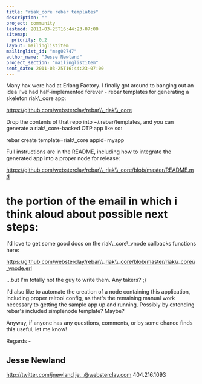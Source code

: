 ```yaml
---
title: "riak_core rebar templates"
description: ""
project: community
lastmod: 2011-03-25T16:44:23-07:00
sitemap:
  priority: 0.2
layout: mailinglistitem
mailinglist_id: "msg02747"
author_name: "Jesse Newland"
project_section: "mailinglistitem"
sent_date: 2011-03-25T16:44:23-07:00
---
```



Many hax were had at Erlang Factory. I finally got around to banging out an 
idea I've had half-implemented forever - rebar templates for generating a 
skeleton riak\\_core app:

 https://github.com/websterclay/rebar\\_riak\\_core

Drop the contents of that repo into ~/.rebar/templates, and you can generate a 
riak\\_core-backed OTP app like so:

 rebar create template=riak\\_core appid=myapp

Full instructions are in the README, including how to integrate the generated 
app into a proper node for release:

 https://github.com/websterclay/rebar\\_riak\\_core/blob/master/README.md


the portion of the email in which i think aloud about possible next steps:
=======================================================

I'd love to get some good docs on the riak\\_core\\_vnode callbacks functions here:

 
https://github.com/websterclay/rebar\\_riak\\_core/blob/master/riak\\_core\\_vnode.erl

...but I'm totally not the guy to write them. Any takers? ;)

I'd also like to automate the creation of a node containing this application, 
including proper reltool config, as that's the remaining manual work necessary 
to getting the sample app up and running. Possibly by extending rebar's 
included simplenode template? Maybe?

Anyway, if anyone has any questions, comments, or by some chance finds this 
useful, let me know!

Regards -

Jesse Newland
---
http://twitter.com/jnewland
je...@websterclay.com
404.216.1093
